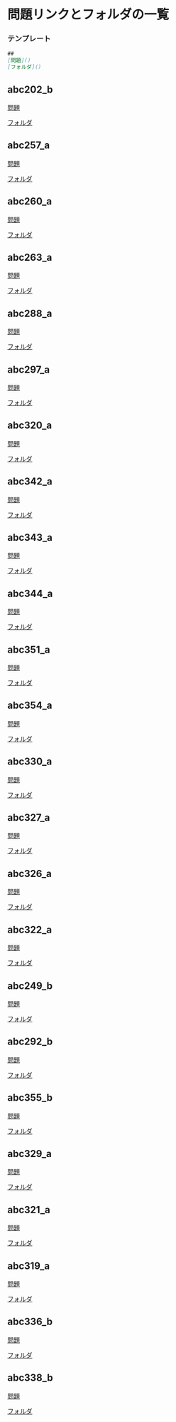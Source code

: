 
# 問題リンクとフォルダの一覧

### テンプレート
```md
##
[問題]()
[フォルダ]()
```
## abc202_b
[問題](https://atcoder.jp/contests/abc202/tasks/abc202_b)

[フォルダ](abc202_b)
## abc257_a
[問題](https://atcoder.jp/contests/abc257/tasks/abc257_a)

[フォルダ](abc257_a)
## abc260_a
[問題](https://atcoder.jp/contests/abc260/tasks/abc260_a)

[フォルダ](abc260_a)
## abc263_a
[問題](https://atcoder.jp/contests/abc263/tasks/abc263_a)

[フォルダ](abc263_a)
## abc288_a
[問題](https://atcoder.jp/contests/abc288/tasks/abc288_a)

[フォルダ](abc288_a)
## abc297_a
[問題](https://atcoder.jp/contests/abc297/tasks/abc297_a)

[フォルダ](abc297_a)
## abc320_a
[問題](https://atcoder.jp/contests/abc320/tasks/abc320_a)

[フォルダ](abc320_a)
## abc342_a
[問題](https://atcoder.jp/contests/abc342/tasks/abc342_a)

[フォルダ](abc342_a)
## abc343_a
[問題](https://atcoder.jp/contests/abc343/tasks/abc343_a)

[フォルダ](abc343_a)
## abc344_a
[問題](https://atcoder.jp/contests/abc344/tasks/abc344_a)

[フォルダ](abc344_a)
## abc351_a
[問題](https://atcoder.jp/contests/abc351/tasks/abc351_a)

[フォルダ](abc351_a)
## abc354_a
[問題](https://atcoder.jp/contests/abc354/tasks/abc354_a)

[フォルダ](abc354_a)
## abc330_a
[問題](https://atcoder.jp/contests/abc330/tasks/abc330_a)

[フォルダ](abc330_a)
## abc327_a
[問題](https://atcoder.jp/contests/abc327/tasks/abc327_a)

[フォルダ](abc327_a)
## abc326_a
[問題](https://atcoder.jp/contests/abc326/tasks/abc326_a)

[フォルダ](abc326_a)
## abc322_a
[問題](https://atcoder.jp/contests/abc322/tasks/abc322_a)

[フォルダ](abc322_a)
## abc249_b
[問題](https://atcoder.jp/contests/abc249/tasks/abc249_b)

[フォルダ](abc249_b)
## abc292_b
[問題](https://atcoder.jp/contests/abc292/tasks/abc292_b)

[フォルダ](abc292_b)
## abc355_b
[問題](https://atcoder.jp/contests/abc355/tasks/abc355_b)

[フォルダ](abc355_b)
## abc329_a
[問題](https://atcoder.jp/contests/abc329/tasks/abc329_a)

[フォルダ](abc329_a)
## abc321_a
[問題](https://atcoder.jp/contests/abc321/tasks/abc321_a)

[フォルダ](abc321_a)
## abc319_a
[問題](https://atcoder.jp/contests/abc319/tasks/abc319_a)

[フォルダ](abc319_a)
## abc336_b
[問題](https://atcoder.jp/contests/abc336/tasks/abc336_b)

[フォルダ](abc336_b)
## abc338_b
[問題](https://atcoder.jp/contests/abc338/tasks/abc338_b)

[フォルダ](abc338_b)
